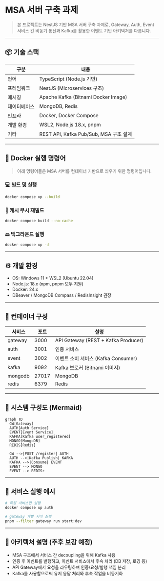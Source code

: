 # MSA 서버 구축 과제

> 본 프로젝트는 NestJS 기반 MSA 서버 구축 과제로, Gateway, Auth, Event 서비스 간 비동기 통신과 Kafka를 활용한 이벤트 기반 아키텍처를 다룹니다.

---

## 📦 기술 스택

| 구분     | 내용                                  |
|--------|-------------------------------------|
| 언어     | TypeScript (Node.js 기반)             |
| 프레임워크  | NestJS (Microservices 구조)           |
| 메시징    | Apache Kafka (Bitnami Docker Image) |
| 데이터베이스 | MongoDB, Redis                      |
| 인프라    | Docker, Docker Compose              |
| 개발 환경  | WSL2, Node.js 18.x, pnpm            |
| 기타     | REST API, Kafka Pub/Sub, MSA 구조 설계  |

---

## 🐳 Docker 실행 명령어

> 아래 명령어들은 MSA 서버를 컨테이너 기반으로 띄우기 위한 명령어입니다.

### 💻 빌드 및 실행

```bash
docker compose up --build
```

### 🔄 캐시 무시 재빌드

```bash
docker compose build --no-cache
```

### 🔙 백그라운드 실행

```bash
docker compose up -d
```

---

## ⚙️ 개발 환경

* OS: Windows 11 + WSL2 (Ubuntu 22.04)
* Node.js: 18.x (npm, pnpm 모두 지원)
* Docker: 24.x
* DBeaver / MongoDB Compass / RedisInsight 권장

---

## 🧱 컨테이너 구성

| 서비스     | 포트    | 설명                                  |
|---------|-------|-------------------------------------|
| gateway | 3000  | API Gateway (REST + Kafka Producer) |
| auth    | 3001  | 인증 서비스                              |
| event   | 3002  | 이벤트 소비 서비스 (Kafka Consumer)         |
| kafka   | 9092  | Kafka 브로커 (Bitnami 이미지)             |
| mongodb | 27017 | MongoDB                             |
| redis   | 6379  | Redis                               |

---

## 🧭 시스템 구성도 (Mermaid)

```mermaid
graph TD
  GW[Gateway]
  AUTH[Auth Service]
  EVENT[Event Service]
  KAFKA[Kafka user_registered]
  MONGO[MongoDB]
  REDIS[Redis]

  GW -->|POST /register| AUTH
  AUTH -->|Kafka Publish| KAFKA
  KAFKA -->|Consume| EVENT
  EVENT --> MONGO
  EVENT --> REDISr
```

---

## 🚀 서비스 실행 예시

```bash
# 특정 서비스만 실행
docker compose up auth

# gateway 개발 서버 실행
pnpm --filter gateway run start:dev
```

---

## 🧠 아키텍처 설명 (추후 보강 예정)

* MSA 구조에서 서비스 간 decoupling을 위해 Kafka 사용
* 인증 후 이벤트를 발행하고, 이벤트 서비스에서 후속 처리 (DB 저장, 로깅 등)
* API Gateway에서 요청을 라우팅하며 인증/요청/발행 책임 분리
* Kafka를 사용함으로써 유저 응답 처리와 후속 작업을 비동기화
